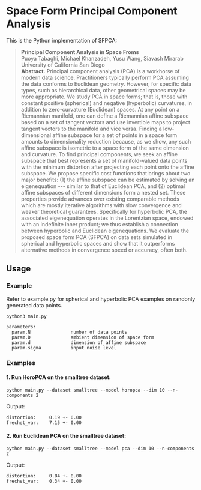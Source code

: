 # Space Form Principal Component Analysis

This is the Python implementation of SFPCA: 
> **Principal Component Analysis in Space Froms**\
> Puoya Tabaghi, Michael Khanzadeh, Yusu Wang, Siavash Mirarab\
> University of California San Diego\
> **Abstract.** Principal component analysis (PCA) is a workhorse of modern data science. Practitioners typically perform PCA assuming the data conforms to Euclidean geometry. However, for specific data types, such as hierarchical data, other geometrical spaces may be more appropriate. We study PCA in space forms; that is, those with constant positive (spherical) and negative (hyperbolic) curvatures, in addition to zero-curvature (Euclidean) spaces. At any point on a Riemannian manifold, one can define a Riemannian affine subspace based on a set of tangent vectors and use invertible maps to project tangent vectors to the manifold and vice versa. Finding a low-dimensional affine subspace for a set of points in a space form amounts to dimensionality reduction because, as we show, any such affine subspace is isometric to a space form of the same dimension and curvature. To find principal components, we seek an affine subspace that best represents a set of manifold-valued data points with the minimum distortion after projecting each point onto the affine subspace. We propose specific cost functions that brings about two major benefits: (1) the affine subspace can be estimated by solving an eigenequation --- similar to that of Euclidean PCA, and (2) optimal affine subspaces of different dimensions form a nested set. These properties provide advances over existing comparable methods which are mostly iterative algorithms with slow convergence and weaker theoretical guarantees. Specifically for hyperbolic PCA, the associated eigenequation operates in the Lorentzian space, endowed with an indefinite inner product;  we thus establish a connection between hyperbolic and Euclidean eigenequations. We evaluate the proposed space form PCA (SFPCA) on data sets simulated in spherical and hyperbolic spaces and show that it outperforms alternative methods in convergence speed or accuracy, often both.


## Usage 

### Example

Refer to example.py for spherical and hyperbolic PCA examples on randonly generated data points.

```
python3 main.py 

parameters:
  param.N               number of data points
  param.D               ambient dimension of space form
  param.d               dimension of affine subspace
  param.sigma           input noise level
```
### Examples

#### 1. Run HoroPCA on the smalltree dataset:
```
python main.py --dataset smalltree --model horopca --dim 10 --n-components 2
```
Output: 
```
distortion: 	0.19 +- 0.00
frechet_var: 	7.15 +- 0.00
```

#### 2. Run Euclidean PCA on the smalltree dataset:
```
python main.py --dataset smalltree --model pca --dim 10 --n-components 2
```
Output: 
```
distortion: 	0.84 +- 0.00
frechet_var:    0.34 +- 0.00
```


